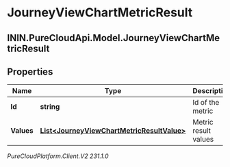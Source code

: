 # JourneyViewChartMetricResult

## ININ.PureCloudApi.Model.JourneyViewChartMetricResult

## Properties

|Name | Type | Description | Notes|
|------------ | ------------- | ------------- | -------------|
| **Id** | **string** | Id of the metric | [optional] |
| **Values** | [**List&lt;JourneyViewChartMetricResultValue&gt;**](JourneyViewChartMetricResultValue) | Metric result values | [optional] |



_PureCloudPlatform.Client.V2 231.1.0_

